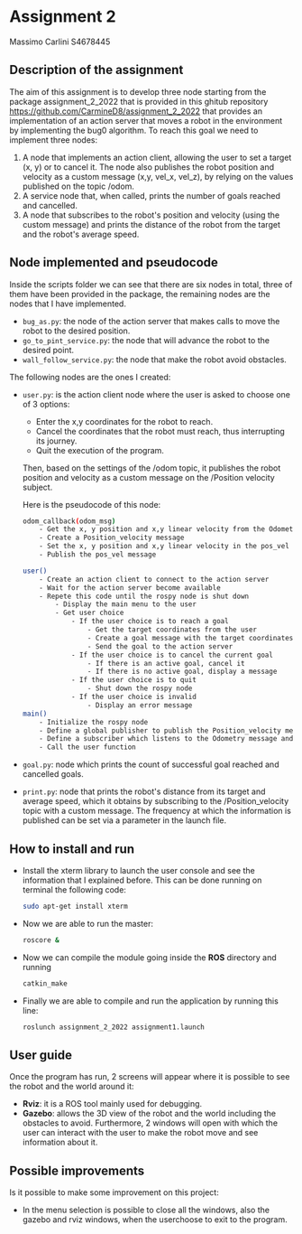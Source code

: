 # Assignment 2
Massimo Carlini S4678445
## Description of the assignment
The aim of this assignment is to develop three node starting from the package assignment_2_2022 that is provided in this ghitub repository https://github.com/CarmineD8/assignment_2_2022 that provides an implementation of an action server that moves a robot in the environment by implementing the bug0 algorithm. To reach this goal we need to implement three nodes:
1. A node that implements an action client, allowing the user to set a target (x, y) or to cancel it. The node also publishes the robot position and velocity as a custom message (x,y, vel_x, vel_z), by relying on the values published on the topic /odom.
2. A service node that, when called, prints the number of goals reached and cancelled.
3. A node that subscribes to the robot's position and velocity (using the custom message) and prints the distance of the robot from the target and the robot's average speed.

## Node implemented and pseudocode
Inside the scripts folder we can see that there are six nodes in total, three of them have been provided in the package, the remaining nodes are the nodes that I have implemented.
* `bug_as.py`: the node of the action server that makes calls to move the robot to the desired position.
* `go_to_pint_service.py`: the node that will advance the robot to the desired point.
* `wall_follow_service.py`: the node that make the robot avoid obstacles.

The following nodes are the ones I created:
* `user.py`: is the action client node where the user is asked to choose one of 3 options:
	* Enter the x,y coordinates for the robot to reach.
	* Cancel the coordinates that the robot must reach, thus interrupting its journey.
	* Quit the execution of the program.

	Then, based on the settings of the /odom topic, it publishes the robot position and velocity as a custom message on the /Position velocity subject. 

	Here is the pseudocode of this node:

	```sh
	odom_callback(odom_msg)
		- Get the x, y position and x,y linear velocity from the Odometry message
		- Create a Position_velocity message
		- Set the x, y position and x,y linear velocity in the pos_vel message
		- Publish the pos_vel message

	user()
		- Create an action client to connect to the action server
		- Wait for the action server become available
		- Repete this code until the rospy node is shut down
			- Display the main menu to the user
			- Get user choice
				- If the user choice is to reach a goal
					- Get the target coordinates from the user
					- Create a goal message with the target coordinates
					- Send the goal to the action server
				- If the user choice is to cancel the current goal
					- If there is an active goal, cancel it
					- If there is no active goal, display a message
				- If the user choice is to quit
					- Shut down the rospy node
				- If the user choice is invalid
					- Display an error message
	main()
		- Initialize the rospy node
		- Define a global publisher to publish the Position_velocity message
		- Define a subscriber which listens to the Odometry message and calls the odom_callback function
		- Call the user function
	```
* `goal.py`: node which prints the count of successful goal reached and cancelled goals.
* `print.py`: node that prints the robot's distance from its target and average speed, which it obtains by subscribing to the /Position_velocity topic with a custom message. The frequency at which the information is published can be set via a parameter in the launch file.

## How to install and run
* Install the xterm library to launch the user console and see the information that I explained before. This can be done running on terminal the following code:
	```sh 
	sudo apt-get install xterm
	```
* Now we are able to run the master:
	```sh
	roscore &
	```
* Now we can compile the module going inside the **ROS** directory and running
	```sh 
	catkin_make
	```
* Finally we are able to compile and run the application by running this line:
	```sh 
	roslunch assignment_2_2022 assignment1.launch
	```
## User guide
Once the program has run, 2 screens will appear where it is possible to see the robot and the world around it:
* **Rviz**: it is a ROS tool mainly used for debugging.
* **Gazebo**: allows the 3D view of the robot and the world including the obstacles to avoid.
Furthermore, 2 windows will open with which the user can interact with the user to make the robot move and see information about it.


## Possible improvements
Is it possible to make some improvement on this project:
* In the menu selection is possible to close all the windows, also the gazebo and rviz windows, when the userchoose to exit to the program.
